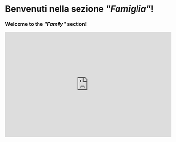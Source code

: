 <h1> Benvenuti nella sezione <i>"Famiglia"</i>!</h1>
<h3>Welcome to the <i>"Family"</i> section!</h3>


<iframe src="https://h5p.org/h5p/embed/154422" width="545" height="345" frameborder="0" allowfullscreen="allowfullscreen"></iframe><script src="https://h5p.org/sites/all/modules/h5p/library/js/h5p-resizer.js" charset="UTF-8"></script>


